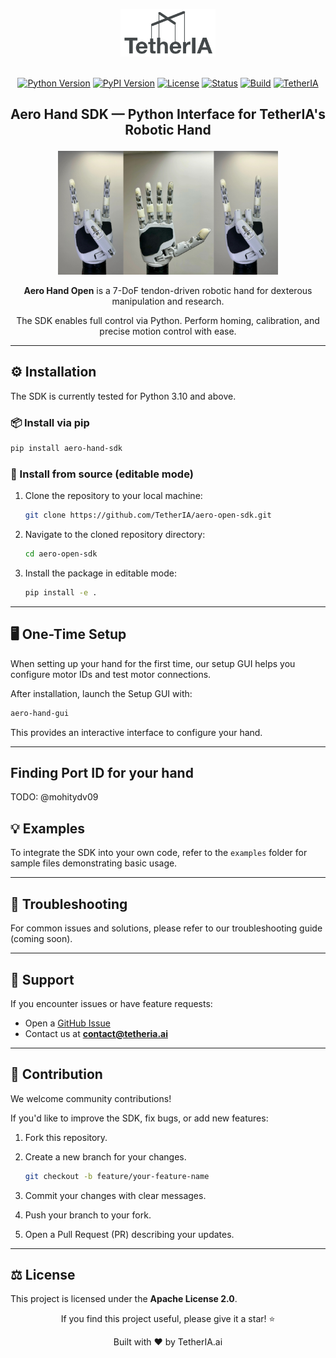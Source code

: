 <p align="center">
  <img alt="Aero Hand Open by TetherIA" src="src/aero_open_sdk/assets/logo.png" width="30%">
  <br/><br/>
</p>

<div align="center">

[![Python Version](https://img.shields.io/pypi/pyversions/aero-open-sdk)](https://www.python.org/downloads/)
[![PyPI Version](https://img.shields.io/pypi/v/aero-open-sdk)](https://pypi.org/project/aero-hand-sdk/)
[![License](https://img.shields.io/badge/License-Apache%202.0-blue.svg)](LICENSE)
[![Status](https://img.shields.io/pypi/status/aero-open-sdk)](https://pypi.org/project/aero-hand-sdk/)
[![Build](https://img.shields.io/github/actions/workflow/status/TetherIA/aero-open-sdk/test.yml?branch=main)](https://github.com/TetherIA/aero-open-sdk/actions)
[![TetherIA](https://img.shields.io/badge/Developed%20by-TetherIA.ai-0A66C2)](https://tetheria.ai)

</div>

<h2 align="center">
  <p>Aero Hand SDK — Python Interface for TetherIA's Robotic Hand</p>
</h2>

<div align="center">
  <img src="src/aero_open_sdk/assets/banner.jpg" alt="Aero Hand Demo" title="Aero Hand in action" width="70%"/>
  <p><strong>Aero Hand Open</strong> is a 7-DoF tendon-driven robotic hand for dexterous manipulation and research.</p>
  <p>The SDK enables full control via Python. Perform homing, calibration, and precise motion control with ease.</p>
</div>

---

## ⚙️ Installation

The SDK is currently tested for Python 3.10 and above.

### 📦 Install via pip

```bash
pip install aero-hand-sdk
```

### 🧩 Install from source (editable mode)

1. Clone the repository to your local machine:
   ```bash
   git clone https://github.com/TetherIA/aero-open-sdk.git
   ```

2. Navigate to the cloned repository directory:
   ```bash
   cd aero-open-sdk
   ```

3. Install the package in editable mode:
   ```bash
   pip install -e .
   ```

---

## 🖥️ One-Time Setup

When setting up your hand for the first time, our setup GUI helps you configure motor IDs and test motor connections.

After installation, launch the Setup GUI with:

```bash
aero-hand-gui
```

This provides an interactive interface to configure your hand.

---

## Finding Port ID for your hand

TODO: @mohitydv09

## 💡 Examples

To integrate the SDK into your own code, refer to the `examples` folder for sample files demonstrating basic usage.

---

## 🧰 Troubleshooting

For common issues and solutions, please refer to our troubleshooting guide (coming soon).

---

## 💬 Support

If you encounter issues or have feature requests:
- Open a [GitHub Issue](https://github.com/TetherIA/aero-open-sdk/issues)
- Contact us at **contact@tetheria.ai**

---

## 🤝 Contribution

We welcome community contributions!

If you'd like to improve the SDK, fix bugs, or add new features:

1. Fork this repository.
2. Create a new branch for your changes.
    ```bash
    git checkout -b feature/your-feature-name
    ```

3. Commit your changes with clear messages.

4. Push your branch to your fork.

5. Open a Pull Request (PR) describing your updates.


---

## ⚖️ License

This project is licensed under the **Apache License 2.0**.


<div align="center">
If you find this project useful, please give it a star! ⭐

Built with ❤️ by TetherIA.ai
</div>